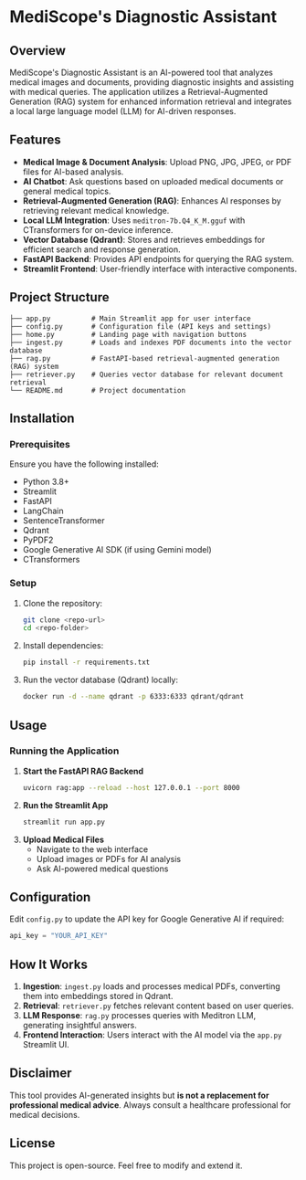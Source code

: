 # MediScope's Diagnostic Assistant

## Overview
MediScope's Diagnostic Assistant is an AI-powered tool that analyzes medical images and documents, providing diagnostic insights and assisting with medical queries. The application utilizes a Retrieval-Augmented Generation (RAG) system for enhanced information retrieval and integrates a local large language model (LLM) for AI-driven responses.

## Features
- **Medical Image & Document Analysis**: Upload PNG, JPG, JPEG, or PDF files for AI-based analysis.
- **AI Chatbot**: Ask questions based on uploaded medical documents or general medical topics.
- **Retrieval-Augmented Generation (RAG)**: Enhances AI responses by retrieving relevant medical knowledge.
- **Local LLM Integration**: Uses `meditron-7b.Q4_K_M.gguf` with CTransformers for on-device inference.
- **Vector Database (Qdrant)**: Stores and retrieves embeddings for efficient search and response generation.
- **FastAPI Backend**: Provides API endpoints for querying the RAG system.
- **Streamlit Frontend**: User-friendly interface with interactive components.

## Project Structure
```
├── app.py          # Main Streamlit app for user interface
├── config.py       # Configuration file (API keys and settings)
├── home.py         # Landing page with navigation buttons
├── ingest.py       # Loads and indexes PDF documents into the vector database
├── rag.py          # FastAPI-based retrieval-augmented generation (RAG) system
├── retriever.py    # Queries vector database for relevant document retrieval
└── README.md       # Project documentation
```

## Installation
### Prerequisites
Ensure you have the following installed:
- Python 3.8+
- Streamlit
- FastAPI
- LangChain
- SentenceTransformer
- Qdrant
- PyPDF2
- Google Generative AI SDK (if using Gemini model)
- CTransformers

### Setup
1. Clone the repository:
   ```sh
   git clone <repo-url>
   cd <repo-folder>
   ```
2. Install dependencies:
   ```sh
   pip install -r requirements.txt
   ```
3. Run the vector database (Qdrant) locally:
   ```sh
   docker run -d --name qdrant -p 6333:6333 qdrant/qdrant
   ```

## Usage
### Running the Application
1. **Start the FastAPI RAG Backend**
   ```sh
   uvicorn rag:app --reload --host 127.0.0.1 --port 8000
   ```
2. **Run the Streamlit App**
   ```sh
   streamlit run app.py
   ```
3. **Upload Medical Files**
   - Navigate to the web interface
   - Upload images or PDFs for AI analysis
   - Ask AI-powered medical questions

## Configuration
Edit `config.py` to update the API key for Google Generative AI if required:
```python
api_key = "YOUR_API_KEY"
```

## How It Works
1. **Ingestion**: `ingest.py` loads and processes medical PDFs, converting them into embeddings stored in Qdrant.
2. **Retrieval**: `retriever.py` fetches relevant content based on user queries.
3. **LLM Response**: `rag.py` processes queries with Meditron LLM, generating insightful answers.
4. **Frontend Interaction**: Users interact with the AI model via the `app.py` Streamlit UI.

## Disclaimer
This tool provides AI-generated insights but **is not a replacement for professional medical advice**. Always consult a healthcare professional for medical decisions.

## License
This project is open-source. Feel free to modify and extend it.

